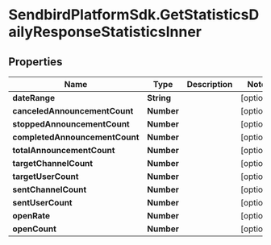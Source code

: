 # SendbirdPlatformSdk.GetStatisticsDailyResponseStatisticsInner

## Properties

Name | Type | Description | Notes
------------ | ------------- | ------------- | -------------
**dateRange** | **String** |  | [optional] 
**canceledAnnouncementCount** | **Number** |  | [optional] 
**stoppedAnnouncementCount** | **Number** |  | [optional] 
**completedAnnouncementCount** | **Number** |  | [optional] 
**totalAnnouncementCount** | **Number** |  | [optional] 
**targetChannelCount** | **Number** |  | [optional] 
**targetUserCount** | **Number** |  | [optional] 
**sentChannelCount** | **Number** |  | [optional] 
**sentUserCount** | **Number** |  | [optional] 
**openRate** | **Number** |  | [optional] 
**openCount** | **Number** |  | [optional] 



